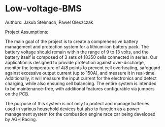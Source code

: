 # Low-voltage-BMS

Authors: Jakub Stelmach, Paweł Oleszczak

Project Assumptions:

The main goal of the project is to create a comprehensive battery management and protection system for a lithium-ion battery pack. 
The battery voltage should remain within the range of 9 to 13 volts, and the battery itself is composed of 3 sets of 18350 cells connected in series.
Our application is designed to provide protection against over-discharge, monitor the temperature of 4/8 points to prevent cell overheating,
safeguard against excessive output current (up to 150A), and measure it in real-time. Additionally, it will measure the input current for the electronics
and detect charging, while also ensuring cell balancing. The entire system is intended to be maintenance-free, with additional features configurable via jumpers on the PCB.

The purpose of this system is not only to protect and manage batteries used in various household devices but also to function as a power management system for the combustion engine race car being developed by AGH Racing.
